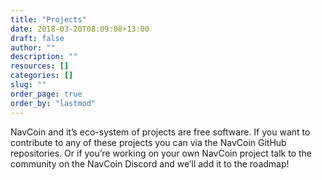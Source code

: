 ```yaml
---
title: "Projects"
date: 2018-03-20T08:09:08+13:00
draft: false
author: ""
description: ""
resources: []
categories: []
slug: ""
order_page: true
order_by: "lastmod"
---
```



NavCoin and it’s eco-system of projects are free software. If you want to contribute to any of these projects you can via the NavCoin GitHub repositories. Or if you’re working on your own NavCoin project talk to the community on the NavCoin Discord and we’ll add it to the roadmap!

